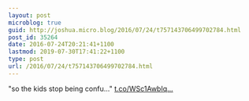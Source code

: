 ```yaml
---
layout: post
microblog: true
guid: http://joshua.micro.blog/2016/07/24/t757143706499702784.html
post_id: 35264
date: 2016-07-24T20:21:41+1100
lastmod: 2019-07-30T17:41:22+1100
type: post
url: /2016/07/24/t757143706499702784.html
---
```

"so the kids stop being confu..." [t.co/WSc1AwbIq...](https://t.co/WSc1AwbIqC)
